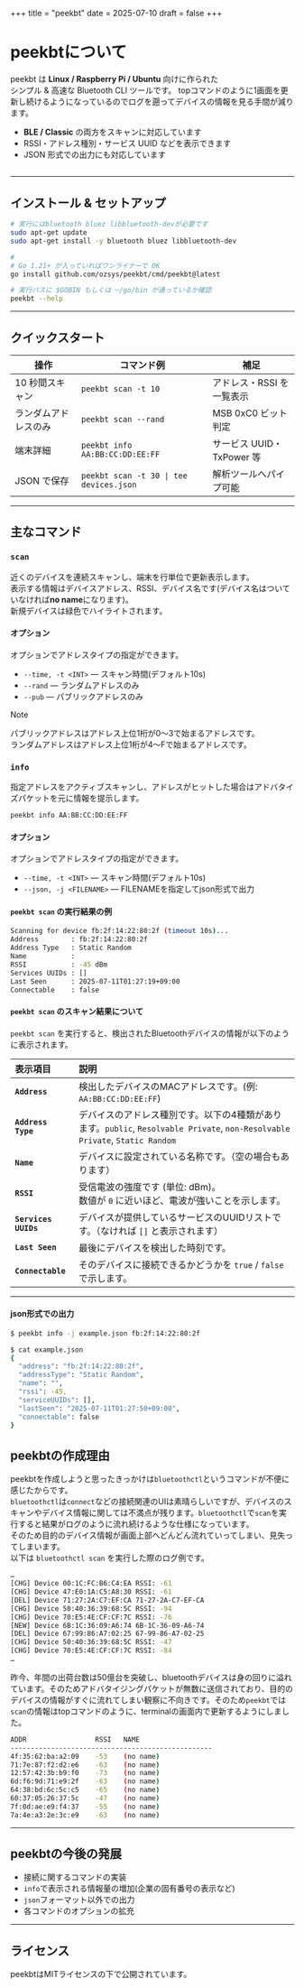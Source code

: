 +++
title = "peekbt"
date  = 2025-07-10
draft = false
+++

# peekbtについて
peekbt は **Linux / Raspberry Pi / Ubuntu** 向けに作られた  
シンプル & 高速な Bluetooth CLI ツールです。
topコマンドのように1画面を更新し続けるようになっているのでログを遡ってデバイスの情報を見る手間が減ります。

* **BLE / Classic** の両方をスキャンに対応しています 
* RSSI・アドレス種別・サービス UUID などを表示できます
* JSON 形式での出力にも対応しています

##
---

## インストール & セットアップ

```bash
# 実行にはbluetooth bluez libbluetooth-devが必要です
sudo apt-get update
sudo apt-get install -y bluetooth bluez libbluetooth-dev

#
# Go 1.21+ が入っていればワンライナーで OK
go install github.com/ozsys/peekbt/cmd/peekbt@latest

# 実行パスに $GOBIN もしくは ~/go/bin が通っているか確認
peekbt --help
```

---

## クイックスタート

| 操作                 | コマンド例                                 | 補足                         |
|----------------------|--------------------------------------------|------------------------------|
| 10 秒間スキャン      | `peekbt scan -t 10`                        | アドレス・RSSI を一覧表示    |
| ランダムアドレスのみ | `peekbt scan --rand`                       | MSB 0xC0 ビット判定          |
| 端末詳細             | `peekbt info AA:BB:CC:DD:EE:FF`            | サービス UUID・TxPower 等    |
| JSON で保存          | `peekbt scan -t 30 \| tee devices.json`    | 解析ツールへパイプ可能       |

---

## 主なコマンド

### `scan`

近くのデバイスを連続スキャンし、端末を行単位で更新表示します。  
表示する情報はデバイスアドレス、RSSI、デバイス名です(デバイス名はついていなければ**no name**になります)。  
新規デバイスは緑色でハイライトされます。    

#### オプション
オプションでアドレスタイプの指定ができます。

* `--time, -t <INT>` — スキャン時間(デフォルト10s)
* `--rand` — ランダムアドレスのみ
* `--pub`  — パブリックアドレスのみ

>[!NOTE]
>パブリックアドレスはアドレス上位1桁が0〜3で始まるアドレスです。  
>ランダムアドレスはアドレス上位1桁が4〜Fで始まるアドレスです。
### `info`

指定アドレスをアクティブスキャンし、アドレスがヒットした場合はアドバタイズパケットを元に情報を提示します。
```bash
peekbt info AA:BB:CC:DD:EE:FF
```
#### オプション
オプションでアドレスタイプの指定ができます。

* `--time, -t <INT>` — スキャン時間(デフォルト10s)
* `--json, -j <FILENAME>` — FILENAMEを指定してjson形式で出力

#### `peekbt scan` の実行結果の例
```bash
Scanning for device fb:2f:14:22:80:2f (timeout 10s)...
Address        : fb:2f:14:22:80:2f
Address Type   : Static Random
Name           : 
RSSI           : -45 dBm
Services UUIDs : []
Last Seen      : 2025-07-11T01:27:19+09:00
Connectable    : false
```
#### `peekbt scan` のスキャン結果について

`peekbt scan` を実行すると、検出されたBluetoothデバイスの情報が以下のように表示されます。

| 表示項目 | 説明 |
| :--- | :--- |
| **`Address`** | 検出したデバイスのMACアドレスです。(例: `AA:BB:CC:DD:EE:FF`) |
| **`Address Type`** | デバイスのアドレス種別です。以下の4種類があります。`public`, `Resolvable Private`, `non-Resolvable Private`, `Static Random`|
| **`Name`** | デバイスに設定されている名称です。（空の場合もあります） |
| **`RSSI`** | 受信電波の強度です (単位: dBm)。<br>数値が `0` に近いほど、電波が強いことを示します。 |
| **`Services UUIDs`** | デバイスが提供しているサービスのUUIDリストです。（なければ `[]` と表示されます） |
| **`Last Seen`** | 最後にデバイスを検出した時刻です。 |
| **`Connectable`** | そのデバイスに接続できるかどうかを `true` / `false` で示します。|
----

#### json形式での出力
```bash
$ peekbt info -j example.json fb:2f:14:22:80:2f

$ cat example.json 
{
  "address": "fb:2f:14:22:80:2f",
  "addressType": "Static Random",
  "name": "",
  "rssi": -45,
  "serviceUUIDs": [],
  "lastSeen": "2025-07-11T01:27:50+09:00",
  "connectable": false
}
```
## peekbtの作成理由

peekbtを作成しようと思ったきっかけは`bluetoothctl`というコマンドが不便に感じたからです。  
`bluetoothctl`は`connect`などの接続関連のUIは素晴らしいですが、デバイスのスキャンやデバイス情報に関しては不満点が残ります。`bluetoothctl`で`scan`を実行すると結果がログのように流れ続けるような仕様になっています。  
そのため目的のデバイス情報が画面上部へどんどん流れていってしまい、見失ってしまいます。  
以下は `bluetoothctl scan` を実行した際のログ例です。
```bash
…
[CHG] Device 00:1C:FC:B6:C4:EA RSSI: -61
[CHG] Device 47:E0:1A:C5:A8:30 RSSI: -61
[DEL] Device 71:27:2A:C7:EF:CA 71-27-2A-C7-EF-CA
[CHG] Device 50:40:36:39:68:5C RSSI: -94
[CHG] Device 70:E5:4E:CF:CF:7C RSSI: -76
[NEW] Device 6B:1C:36:09:A6:74 6B-1C-36-09-A6-74
[DEL] Device 67:99:86:A7:02:25 67-99-86-A7-02-25
[CHG] Device 50:40:36:39:68:5C RSSI: -47
[CHG] Device 70:E5:4E:CF:CF:7C RSSI: -84
…
```
昨今、年間の出荷台数は50億台を突破し、bluetoothデバイスは身の回りに溢れています。そのためアドバタイジングパケットが無数に送信されており、目的のデバイスの情報がすぐに流れてしまい観察に不向きです。そのため`peekbt`では`scan`の情報はtopコマンドのように、terminalの画面内で更新するようにしました。
```bash
ADDR                 RSSI   NAME
--------------------------------------------------
4f:35:62:ba:a2:09    -53    (no name)           
71:7e:87:f2:d2:e6    -63    (no name)           
12:57:42:3b:b9:f0    -73    (no name)           
6d:f6:9d:71:e9:2f    -63    (no name)           
64:38:bd:6c:5c:c5    -65    (no name)           
60:37:05:26:37:5c    -47    (no name)           
7f:0d:ae:e9:f4:37    -55    (no name)           
7a:4e:a3:2e:3c:e9    -63    (no name)  
```
----
## peekbtの今後の発展
* 接続に関するコマンドの実装
* `info`で表示される情報量の増加(企業の固有番号の表示など)
* `json`フォーマット以外での出力
* 各コマンドのオプションの拡充
     
----
## ライセンス
peekbtはMITライセンスの下で公開されています。
